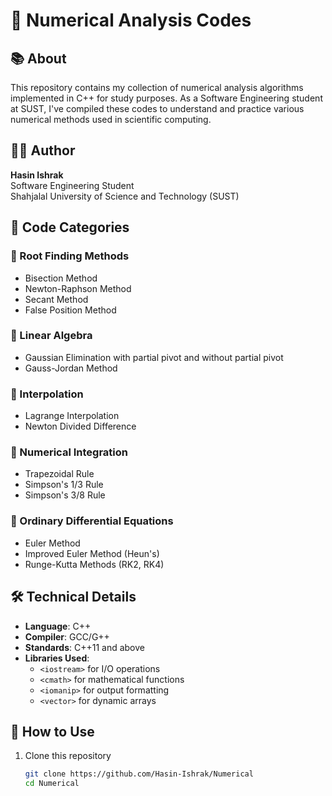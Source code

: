 # 🧮 Numerical Analysis Codes

## 📚 About
This repository contains my collection of numerical analysis algorithms implemented in C++ for study purposes. As a Software Engineering student at SUST, I've compiled these codes to understand and practice various numerical methods used in scientific computing.

## 👨‍💻 Author
**Hasin Ishrak**  
Software Engineering Student  
Shahjalal University of Science and Technology (SUST)

## 📁 Code Categories

### 🔹 Root Finding Methods
- Bisection Method
- Newton-Raphson Method
- Secant Method
- False Position Method

### 🔹 Linear Algebra
- Gaussian Elimination with partial pivot and without partial pivot
- Gauss-Jordan Method

### 🔹 Interpolation
- Lagrange Interpolation
- Newton Divided Difference

### 🔹 Numerical Integration
- Trapezoidal Rule
- Simpson's 1/3 Rule
- Simpson's 3/8 Rule

### 🔹 Ordinary Differential Equations
- Euler Method
- Improved Euler Method (Heun's)
- Runge-Kutta Methods (RK2, RK4)


## 🛠️ Technical Details
- **Language**: C++
- **Compiler**: GCC/G++
- **Standards**: C++11 and above
- **Libraries Used**: 
  - `<iostream>` for I/O operations
  - `<cmath>` for mathematical functions
  - `<iomanip>` for output formatting
  - `<vector>` for dynamic arrays

## 🚀 How to Use
1. Clone this repository
   ```bash
   git clone https://github.com/Hasin-Ishrak/Numerical
   cd Numerical